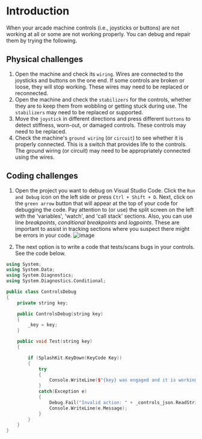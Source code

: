 # Introduction

When your arcade machine controls (i.e., joysticks or buttons) are not working at all or some are
not working properly. You can debug and repair them by trying the following.

## Physical challenges

1. Open the machine and check its `wiring`. Wires are connected to the joysticks and buttons on the
   one end. If some controls are broken or loose, they will stop working. These wires may need to be
   replaced or reconnected.
2. Open the machine and check the `stabilizers` for the controls, whether they are to keep them from
   wobbling or getting stuck during use. The `stabilizers` may need to be replaced or supported.
3. Move the `joystick` in different directions and press different `buttons` to detect stiffness,
   worn-out, or damaged controls. These controls may need to be replaced.
4. Check the machine's `ground wiring` (or `circuit`) to see whether it is properly connected. This
   is a switch that provides life to the controls. The ground wiring (or circuit) may need to be
   appropriately connected using the wires.

## Coding challenges

1. Open the project you want to debug on Visual Studio Code. Click the `Run and Debug` icon on the
   left side or press `Ctrl + Shift + D`. Next, click on the `green arrow` button that will appear
   at the top of your code for debugging the code. Pay attention to (or use) the split screen on the
   left with the 'variables', 'watch', and 'call stack' sections. Also, you can use line
   _breakpoints_, _conditional breakpoints_ and _logpoints_. These are important to assist in
   tracking sections where you suspect there might be errors in your code. ![image](images/tfe.png)

2. The next option is to write a code that tests/scans bugs in your controls. See the code below.

```cpp
using System;
using System.Data;
using System.Diagnostics;
using System.Diagnostics.Conditional;

public class ControlsDebug
{
    private string key;

    public ControlsDebug(string key)
    {
        _key = key;
    }

    public void Test(string key)
    {

        if (SplashKit.KeyDown(KeyCode Key))
        {
            try
            {
                Console.WriteLine($"{key} was engaged and it is working perfectly");
            }
            catch(Exception e)
            {
                Debug.Fail("Invalid action: " + _controls_json.ReadString(key), $"{key} is not working");
                Console.WriteLine(e.Message);
            }
        }
    }
}
```
